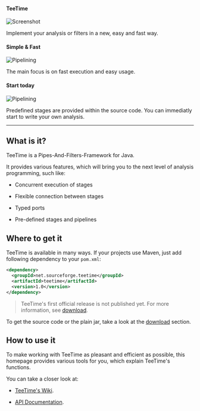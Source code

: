 #### TeeTime

![Screenshot](images/code_screenshot.png)

Implement your analysis or filters in a new, easy and fast way.

#### Simple & Fast

![Pipelining](images/code_screenshot.png)

The main focus is on fast execution and easy usage.

#### Start today

![Pipelining](images/code_screenshot.png)

Predefined stages are provided within the source code. You can immediatly start to write your own analysis.

---


## What is it?

<!--- ![Logo](images/teetime-wo-arrows-shrinked.png) TeeTime Logo -->
TeeTime is a Pipes-And-Filters-Framework for Java.
	
It provides various features, which will bring you to the next level of analysis programming, such like:
		
- Concurrent execution of stages
		
- Flexible connection between stages
		
- Typed ports
		
- Pre-defined stages and pipelines

## Where to get it

TeeTime is available in many ways. If your projects use Maven, just add following dependency to your ``pom.xml``:

```xml
<dependency>
  <groupId>net.sourceforge.teetime</groupId>
  <artifactId>teetime</artifactId>
  <version>1.0</version>
</dependency>
```

>TeeTime's first official release is not published yet. For more information, see [download](download.html).

To get the source code or the plain jar, take a look at the [download](download.html) section.

## How to use it

To make working with TeeTime as pleasant and efficient as possible, this homepage provides various tools for you, which explain TeeTime's functions.

You can take a closer look at:

- [TeeTime's Wiki](https://build.se.informatik.uni-kiel.de/gitlab/chw/teetime/wikis/home). 

- [API Documentation](apidocs/index.html). 

	 